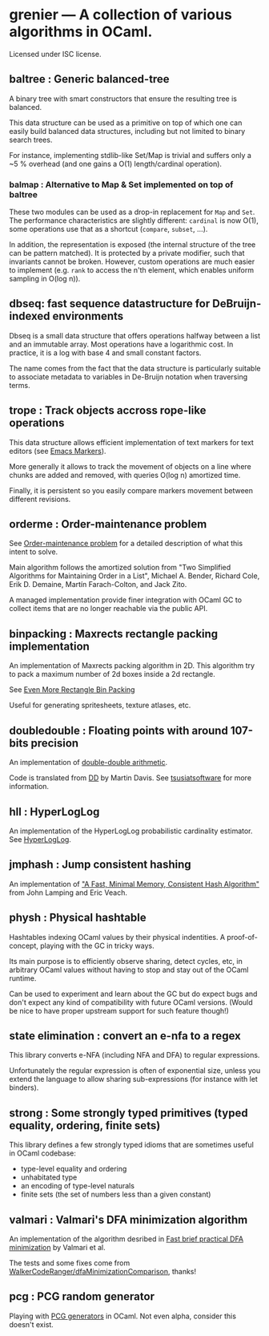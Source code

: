 # grenier — A collection of various algorithms in OCaml.

Licensed under ISC license.

## baltree : Generic balanced-tree
  
A binary tree with smart constructors that ensure the resulting tree is
balanced.

This data structure can be used as a primitive on top of which one can easily
build balanced data structures, including but not limited to binary search
trees.

For instance, implementing stdlib-like Set/Map is trivial and suffers only a ~5
% overhead (and one gains a O(1) length/cardinal operation).

### balmap : Alternative to Map & Set implemented on top of baltree

These two modules can be used as a drop-in replacement for `Map` and `Set`.
The performance characteristics are slightly different: `cardinal` is now O(1),
some operations use that as a shortcut (`compare`, `subset`, ...).

In addition, the representation is exposed (the internal structure of the tree
can be pattern matched). It is protected by a private modifier, such that
invariants cannot be broken. However, custom operations are much easier to
implement (e.g. `rank` to access the n'th element, which enables uniform
sampling in O(log n)).

## dbseq: fast sequence datastructure for DeBruijn-indexed environments

Dbseq is a small data structure that offers operations halfway between a list
and an immutable array.  Most operations have a logarithmic cost. In practice,
it is a log with base 4 and small constant factors.

The name comes from the fact that the data structure is particularly suitable
to associate metadata to variables in De-Bruijn notation when traversing terms.

## trope : Track objects accross rope-like operations

This data structure allows efficient implementation of text markers for text editors (see 
[Emacs Markers](http://www.gnu.org/software/emacs/manual/html_node/elisp/Markers.html)).

More generally it allows to track the movement of objects on a line where
chunks are added and removed, with queries O(log n) amortized time.

Finally, it is persistent so you easily compare markers movement between
different revisions. 

## orderme : Order-maintenance problem

See [Order-maintenance problem](https://en.wikipedia.org/wiki/Order-maintenance_problem)
for a detailed description of what this intent to solve.

Main algorithm follows the amortized solution from "Two Simplified
Algorithms for Maintaining Order in a List", Michael A. Bender, Richard Cole,
Erik D. Demaine, Martín Farach-Colton, and Jack Zito.

A managed implementation provide finer integration with OCaml GC to collect
items that are no longer reachable via the public API.

## binpacking : Maxrects rectangle packing implementation

An implementation of Maxrects packing algorithm in 2D.  This algorithm try to
pack a maximum number of 2d boxes inside a 2d rectangle. 

See [Even More Rectangle Bin Packing](http://clb.demon.fi/projects/even-more-rectangle-bin-packing)

Useful for generating spritesheets, texture atlases, etc.

## doubledouble : Floating points with around 107-bits precision 

An implementation of [double-double arithmetic](https://en.wikipedia.org/wiki/Quadruple-precision_floating-point_format#Double-double_arithmetic).

Code is translated from [DD](http://tsusiatsoftware.net/dd/main.html) by Martin Davis.
See [tsusiatsoftware](http://tsusiatsoftware.net) for more information.

## hll : HyperLogLog

An implementation of the HyperLogLog probabilistic cardinality estimator.
See [HyperLogLog](https://en.wikipedia.org/wiki/HyperLogLog).

## jmphash : Jump consistent hashing

An implementation of 
["A Fast, Minimal Memory, Consistent Hash Algorithm"](http://arxiv.org/abs/1406.2294)
from John Lamping and Eric Veach.

## physh : Physical hashtable

Hashtables indexing OCaml values by their physical indentities.  A
proof-of-concept, playing with the GC in tricky ways.

Its main purpose is to efficiently observe sharing, detect cycles, etc, in
arbitrary OCaml values without having to stop and stay out of the OCaml
runtime.

Can be used to experiment and learn about the GC but do expect bugs and don't
expect any kind of compatibility with future OCaml versions.
(Would be nice to have proper upstream support for such feature though!)

## state elimination : convert an e-nfa to a regex

This library converts e-NFA (including NFA and DFA) to regular expressions.

Unfortunately the regular expression is often of exponential size, unless you
extend the language to allow sharing sub-expressions (for instance with let
binders).

## strong : Some strongly typed primitives (typed equality, ordering, finite sets)

This library defines a few strongly typed idioms that are sometimes useful in OCaml codebase:
- type-level equality and ordering
- unhabitated type
- an encoding of type-level naturals
- finite sets (the set of numbers less than a given constant)

## valmari : Valmari's DFA minimization algorithm

An implementation of the algorithm desribed in [Fast brief practical DFA
minimization](https://dl.acm.org/citation.cfm?id=2109576) by Valmari et al.

The tests and some fixes come from
[WalkerCodeRanger/dfaMinimizationComparison](https://github.com/WalkerCodeRanger/dfaMinimizationComparison), thanks!

## pcg : PCG random generator

Playing with [PCG generators](http://www.pcg-random.org/) in OCaml.
Not even alpha, consider this doesn't exist.

